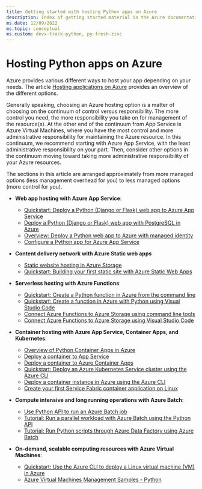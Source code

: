 ```yaml
---
title: Getting started with hosting Python apps on Azure
description: Index of getting started material in the Azure documentation for hosting Python app code.
ms.date: 12/09/2022
ms.topic: conceptual
ms.custom: devx-track-python, py-fresh-zinc
---
```


# Hosting Python apps on Azure

Azure provides various different ways to host your app depending on your needs. The article [Hosting applications on Azure](../intro/hosting-apps-on-azure.md) provides an overview of the different options.

Generally speaking, choosing an Azure hosting option is a matter of choosing on the continuum of control versus responsibility. The more control you need, the more responsibility you take on for management of the resource(s).  At the other end of the continuum from App Service is Azure Virtual Machines, where you have the most control and more administrative responsibility for maintaining the Azure resource. In this continuum, we recommend starting with Azure App Service, with the least administrative responsibility on your part. Then, consider other options in the continuum moving toward taking more administrative responsibility of your Azure resources.

The sections in this article are arranged approximately from more managed options (less management overhead for you) to less managed options (more control for you).

- **Web app hosting with Azure App Service**:
  - [Quickstart: Deploy a Python (Django or Flask) web app to Azure App Service](/azure/app-service/quickstart-python?toc=/azure/developer/python/toc.json&bc=/azure/developer/breadcrumb/toc.json)
  - [Deploy a Python (Django or Flask) web app with PostgreSQL in Azure](/azure/app-service/tutorial-python-postgresql-app?toc=/azure/developer/python/toc.json&bc=/azure/developer/breadcrumb/toc.json)
  - [Overview: Deploy a Python web app to Azure with managed identity](./tutorial-python-managed-identity-01.md)
  - [Configure a Python app for Azure App Service](/azure/app-service/configure-language-python)

- **Content delivery network with Azure Static web apps**
  - [Static website hosting in Azure Storage](/azure/storage/blobs/storage-blob-static-website?toc=/azure/developer/python/toc.json&bc=/azure/developer/breadcrumb/toc.json)
  - [Quickstart: Building your first static site with Azure Static Web Apps](/azure/static-web-apps/getting-started?toc=/azure/developer/python/toc.json&bc=/azure/developer/breadcrumb/toc.json)

- **Serverless hosting with Azure Functions**:
  - [Quickstart: Create a Python function in Azure from the command line](/azure/azure-functions/create-first-function-cli-python)
  - [Quickstart: Create a function in Azure with Python using Visual Studio Code](/azure/azure-functions/create-first-function-vs-code-python)
  - [Connect Azure Functions to Azure Storage using command line tools](/azure/azure-functions/functions-add-output-binding-storage-queue-cli?tabs=bash%2Cbrowser&pivots=programming-language-python)
  - [Connect Azure Functions to Azure Storage using Visual Studio Code](/azure/azure-functions/functions-add-output-binding-storage-queue-vs-code?pivots=programming-language-python)
  
- **Container hosting with Azure App Service, Container Apps, and Kubernetes**:
  - [Overview of Python Container Apps in Azure](./containers-in-azure-overview-python.md)
  - [Deploy a container to App Service](./tutorial-containerize-deploy-python-web-app-azure-01.md)
  - [Deploy a container to Azure Container Apps](./tutorial-deploy-python-web-app-azure-container-apps-01.md)
  - [Quickstart: Deploy an Azure Kubernetes Service cluster using the Azure CLI](/azure/aks/learn/quick-kubernetes-deploy-cli?toc=/azure/developer/python/toc.json&bc=/azure/developer/python/breadcrumb/toc.json)
  - [Deploy a container instance in Azure using the Azure CLI](/azure/container-instances/container-instances-quickstart)
  - [Create your first Service Fabric container application on Linux](/azure/service-fabric/service-fabric-get-started-containers-linux)

- **Compute intensive and long running operations with Azure Batch**:
  - [Use Python API to run an Azure Batch job](/azure/batch/quick-run-python)
  - [Tutorial: Run a parallel workload with Azure Batch using the Python API](/azure/batch/tutorial-parallel-python)
  - [Tutorial: Run Python scripts through Azure Data Factory using Azure Batch](/azure/batch/tutorial-run-python-batch-azure-data-factory)

- **On-demand, scalable computing resources with Azure Virtual Machines**:
  - [Quickstart: Use the Azure CLI to deploy a Linux virtual machine (VM) in Azure](/azure/virtual-machines/linux/quick-create-cli)
  - [Azure Virtual Machines Management Samples - Python](/samples/azure-samples/virtual-machines-python-manage/azure-virtual-machines-management-samples---python)

